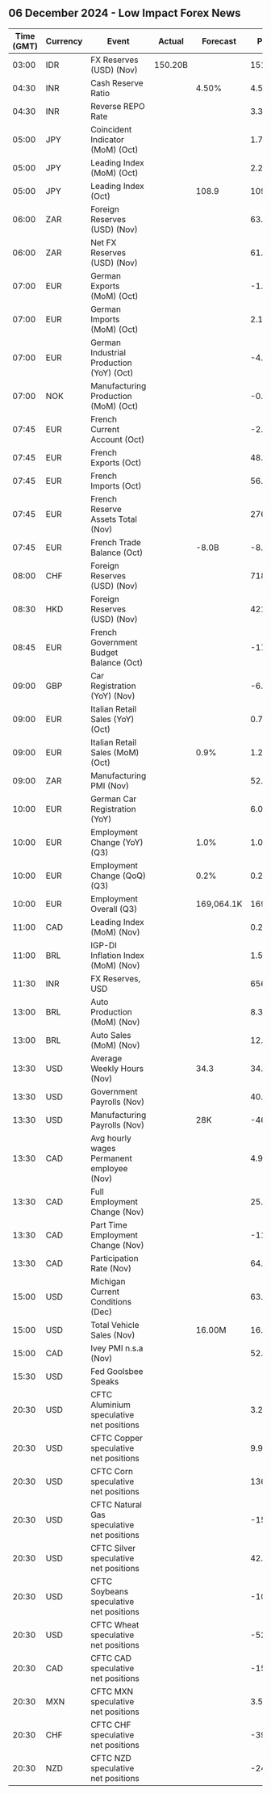 ## 06 December 2024 - Low Impact Forex News

| Time (GMT) | Currency | Event | Actual | Forecast | Previous |
|------|----------|-------|--------|----------|----------|
| 03:00 | IDR | FX Reserves (USD) (Nov) | 150.20B |  | 151.20B |
| 04:30 | INR | Cash Reserve Ratio |  | 4.50% | 4.50% |
| 04:30 | INR | Reverse REPO Rate |  |  | 3.35% |
| 05:00 | JPY | Coincident Indicator (MoM) (Oct) |  |  | 1.7% |
| 05:00 | JPY | Leading Index (MoM) (Oct) |  |  | 2.2% |
| 05:00 | JPY | Leading Index (Oct) |  | 108.9 | 109.1 |
| 06:00 | ZAR | Foreign Reserves (USD) (Nov) |  |  | 63.03B |
| 06:00 | ZAR | Net FX Reserves (USD) (Nov) |  |  | 61.197B |
| 07:00 | EUR | German Exports (MoM) (Oct) |  |  | -1.7% |
| 07:00 | EUR | German Imports (MoM) (Oct) |  |  | 2.1% |
| 07:00 | EUR | German Industrial Production (YoY) (Oct) |  |  | -4.62% |
| 07:00 | NOK | Manufacturing Production (MoM) (Oct) |  |  | -0.8% |
| 07:45 | EUR | French Current Account (Oct) |  |  | -2.10B |
| 07:45 | EUR | French Exports (Oct) |  |  | 48.6B |
| 07:45 | EUR | French Imports (Oct) |  |  | 56.9B |
| 07:45 | EUR | French Reserve Assets Total (Nov) |  |  | 276,255.0M |
| 07:45 | EUR | French Trade Balance (Oct) |  | -8.0B | -8.3B |
| 08:00 | CHF | Foreign Reserves (USD) (Nov) |  |  | 718.8B |
| 08:30 | HKD | Foreign Reserves (USD) (Nov) |  |  | 421.40B |
| 08:45 | EUR | French Government Budget Balance (Oct) |  |  | -173.8B |
| 09:00 | GBP | Car Registration (YoY) (Nov) |  |  | -6.0% |
| 09:00 | EUR | Italian Retail Sales (YoY) (Oct) |  |  | 0.7% |
| 09:00 | EUR | Italian Retail Sales (MoM) (Oct) |  | 0.9% | 1.2% |
| 09:00 | ZAR | Manufacturing PMI (Nov) |  |  | 52.8 |
| 10:00 | EUR | German Car Registration (YoY) |  |  | 6.0% |
| 10:00 | EUR | Employment Change (YoY) (Q3) |  | 1.0% | 1.0% |
| 10:00 | EUR | Employment Change (QoQ) (Q3) |  | 0.2% | 0.2% |
| 10:00 | EUR | Employment Overall (Q3) |  | 169,064.1K | 169,064.1K |
| 11:00 | CAD | Leading Index (MoM) (Nov) |  |  | 0.25% |
| 11:00 | BRL | IGP-DI Inflation Index (MoM) (Nov) |  |  | 1.54% |
| 11:30 | INR | FX Reserves, USD |  |  | 656.58B |
| 13:00 | BRL | Auto Production (MoM) (Nov) |  |  | 8.3% |
| 13:00 | BRL | Auto Sales (MoM) (Nov) |  |  | 12.1% |
| 13:30 | USD | Average Weekly Hours (Nov) |  | 34.3 | 34.3 |
| 13:30 | USD | Government Payrolls (Nov) |  |  | 40.0K |
| 13:30 | USD | Manufacturing Payrolls (Nov) |  | 28K | -46K |
| 13:30 | CAD | Avg hourly wages Permanent employee (Nov) |  |  | 4.9% |
| 13:30 | CAD | Full Employment Change (Nov) |  |  | 25.6K |
| 13:30 | CAD | Part Time Employment Change (Nov) |  |  | -11.2K |
| 13:30 | CAD | Participation Rate (Nov) |  |  | 64.8% |
| 15:00 | USD | Michigan Current Conditions (Dec) |  |  | 63.9 |
| 15:00 | USD | Total Vehicle Sales (Nov) |  | 16.00M | 16.20M |
| 15:00 | CAD | Ivey PMI n.s.a (Nov) |  |  | 52.2 |
| 15:30 | USD | Fed Goolsbee Speaks |  |  |  |
| 20:30 | USD | CFTC Aluminium speculative net positions |  |  | 3.2K |
| 20:30 | USD | CFTC Copper speculative net positions |  |  | 9.9K |
| 20:30 | USD | CFTC Corn speculative net positions |  |  | 136.9K |
| 20:30 | USD | CFTC Natural Gas speculative net positions |  |  | -153.4K |
| 20:30 | USD | CFTC Silver speculative net positions |  |  | 42.8K |
| 20:30 | USD | CFTC Soybeans speculative net positions |  |  | -105.9K |
| 20:30 | USD | CFTC Wheat speculative net positions |  |  | -52.2K |
| 20:30 | CAD | CFTC CAD speculative net positions |  |  | -154.0K |
| 20:30 | MXN | CFTC MXN speculative net positions |  |  | 3.5K |
| 20:30 | CHF | CFTC CHF speculative net positions |  |  | -39.7K |
| 20:30 | NZD | CFTC NZD speculative net positions |  |  | -24.4K |
